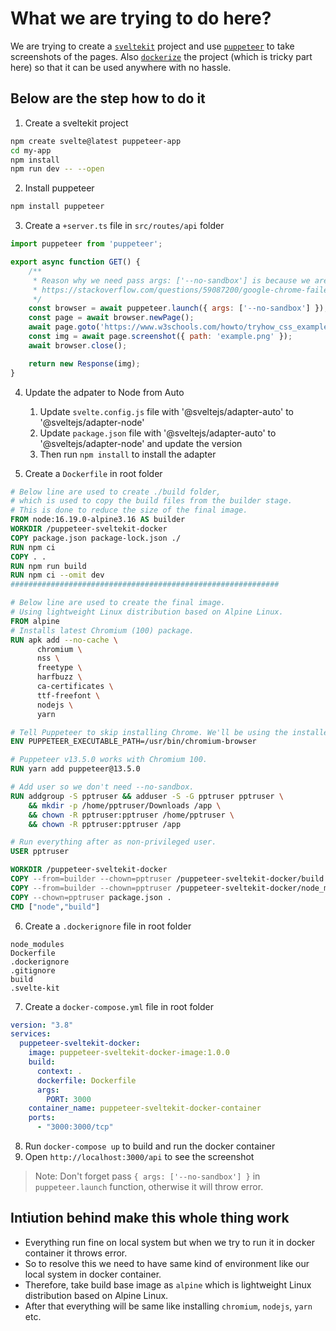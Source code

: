 # What we are trying to do here?
We are trying to create a [`sveltekit`](https://kit.svelte.dev/) project and use [`puppeteer`](https://pptr.dev/) to
take screenshots of the pages. Also [`dockerize`](https://www.docker.com/) the project (which is tricky part here) so that it can be
used anywhere with no hassle.

## Below are the step how to do it
1. Create a sveltekit project
```bash
npm create svelte@latest puppeteer-app
cd my-app
npm install
npm run dev -- --open
```

2. Install puppeteer
```bash
npm install puppeteer
```

3. Create a `+server.ts` file in `src/routes/api` folder
```javascript
import puppeteer from 'puppeteer';

export async function GET() {
    /**
     * Reason why we need pass args: ['--no-sandbox'] is because we are running this in docker container
     * https://stackoverflow.com/questions/59087200/google-chrome-failed-to-move-to-new-namespace
     */
    const browser = await puppeteer.launch({ args: ['--no-sandbox'] });
    const page = await browser.newPage();
    await page.goto('https://www.w3schools.com/howto/tryhow_css_example_website.htm');
    const img = await page.screenshot({ path: 'example.png' });
    await browser.close();

    return new Response(img);
}
```

4. Update the adpater to Node from Auto
   1. Update `svelte.config.js` file with '@sveltejs/adapter-auto' to '@sveltejs/adapter-node'
   2. Update `package.json` file with '@sveltejs/adapter-auto' to '@sveltejs/adapter-node' and update the version
   3. Then run `npm install` to install the adapter

5. Create a `Dockerfile` in root folder
```dockerfile
# Below line are used to create ./build folder,
# which is used to copy the build files from the builder stage.
# This is done to reduce the size of the final image.
FROM node:16.19.0-alpine3.16 AS builder
WORKDIR /puppeteer-sveltekit-docker
COPY package.json package-lock.json ./
RUN npm ci
COPY . .
RUN npm run build
RUN npm ci --omit dev
############################################################

# Below line are used to create the final image.
# Using lightweight Linux distribution based on Alpine Linux.
FROM alpine
# Installs latest Chromium (100) package.
RUN apk add --no-cache \
      chromium \
      nss \
      freetype \
      harfbuzz \
      ca-certificates \
      ttf-freefont \
      nodejs \
      yarn

# Tell Puppeteer to skip installing Chrome. We'll be using the installed package.
ENV PUPPETEER_EXECUTABLE_PATH=/usr/bin/chromium-browser

# Puppeteer v13.5.0 works with Chromium 100.
RUN yarn add puppeteer@13.5.0

# Add user so we don't need --no-sandbox.
RUN addgroup -S pptruser && adduser -S -G pptruser pptruser \
    && mkdir -p /home/pptruser/Downloads /app \
    && chown -R pptruser:pptruser /home/pptruser \
    && chown -R pptruser:pptruser /app

# Run everything after as non-privileged user.
USER pptruser

WORKDIR /puppeteer-sveltekit-docker
COPY --from=builder --chown=pptruser /puppeteer-sveltekit-docker/build ./build
COPY --from=builder --chown=pptruser /puppeteer-sveltekit-docker/node_modules ./node_modules
COPY --chown=pptruser package.json .
CMD ["node","build"]

```

6. Create a `.dockerignore` file in root folder
```
node_modules
Dockerfile
.dockerignore
.gitignore
build
.svelte-kit
```

7. Create a `docker-compose.yml` file in root folder
```yaml
version: "3.8"
services:
  puppeteer-sveltekit-docker:
    image: puppeteer-sveltekit-docker-image:1.0.0
    build:
      context: .
      dockerfile: Dockerfile
      args:
        PORT: 3000
    container_name: puppeteer-sveltekit-docker-container
    ports:
      - "3000:3000/tcp"
```

8. Run `docker-compose up` to build and run the docker container
9. Open `http://localhost:3000/api` to see the screenshot

> Note: Don't forget pass `{ args: ['--no-sandbox'] }` in `puppeteer.launch` function, otherwise it will throw error.
> 
## Intiution behind make this whole thing work
* Everything run fine on local system but when we try to run it in docker container it throws error.
* So to resolve this we need to have same kind of environment like our local system in docker container.
* Therefore, take build base image as `alpine` which is lightweight Linux distribution based on Alpine Linux.
* After that everything will be same like installing `chromium`, `nodejs`, `yarn` etc.
